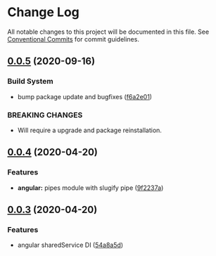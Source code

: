 # Change Log

All notable changes to this project will be documented in this file. See [Conventional Commits](https://conventionalcommits.org) for commit guidelines.

## [0.0.5](https://github.com/ruslanguns/ruso-monorepo/compare/@ruso/angular@0.0.4...@ruso/angular@0.0.5) (2020-09-16)

### Build System

- bump package update and bugfixes ([f6a2e01](https://github.com/ruslanguns/ruso-monorepo/commit/f6a2e01a75cf18921b6a4a5090d1f8dc473b23d9))

### BREAKING CHANGES

- Will require a upgrade and package reinstallation.

## [0.0.4](https://github.com/ruslanguns/ruso-monorepo/compare/@ruso/angular@0.0.3...@ruso/angular@0.0.4) (2020-04-20)

### Features

- **angular:** pipes module with slugify pipe ([9f2237a](https://github.com/ruslanguns/ruso-monorepo/commit/9f2237a0d75785a7b70748e492d64df97409fd97))

## [0.0.3](https://github.com/ruslanguns/ruso-monorepo/compare/@ruso/angular@0.0.1...@ruso/angular@0.0.3) (2020-04-20)

### Features

- angular sharedService DI ([54a8a5d](https://github.com/ruslanguns/ruso-monorepo/commit/54a8a5d50b092e5fa5f5ff671f2cd56017d391be))
